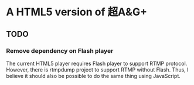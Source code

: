 # A HTML5 version of 超A&G+

## TODO

### Remove dependency on Flash player
The current HTML5 player requires Flash player to support RTMP protocol. However, there is rtmpdump project to support RTMP without Flash. Thus, I believe it should also be possible to do the same thing using JavaScript.